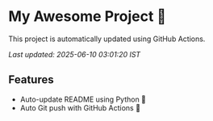 # My Awesome Project 🚀

This project is automatically updated using GitHub Actions.

_Last updated: 2025-06-10 03:01:20 IST_

## Features
- Auto-update README using Python 🐍
- Auto Git push with GitHub Actions 🤖
